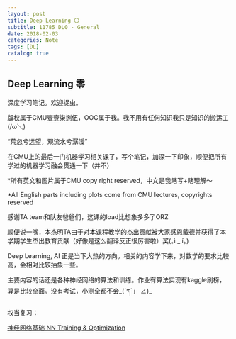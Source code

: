 ```yaml
---
layout: post
title: Deep Learning 〇
subtitle: 11785 DL0 - General
date: 2018-02-03
categories: Note
tags: [DL]
catalog: true
---
```


## Deep Learning 零

深度学习笔记。欢迎捉虫。

版权属于CMU壹壹柒捌伍，OOC属于我。我不用有任何知识我只是知识的搬运工(/ω＼)

“荒忽兮远望，观流水兮潺湲”

在CMU上的最后一门机器学习相关课了，写个笔记，加深一下印象，顺便把所有学过的机器学习融会贯通一下（并不）

*所有英文和图片属于CMU copy right reserved，中文是我瞎写+瞎理解～

*All English parts including plots come from CMU lectures, copyrights reserved

感谢TA team和队友爸爸们，这课的load比想象多多了ORZ

顺便说一嘴，本杰明TA由于对本课程教学的杰出贡献被大家感恩戴德并获得了本学期学生杰出教育贡献（好像是这么翻译反正很厉害啦）奖(｡ì _ í｡)

Deep Learning, AI 正是当下大热的方向。相关的内容学下来，对数学的要求比较高，会相对比较抽象一些。

主要内容的话还是各种神经网络的算法和训练。作业有算法实现有kaggle刷榜，算是比较全面。没有考试，小测全都不会_(´ཀ`」 ∠)\_

权当复习：

[神经网络基础 NN Training & Optimization](https://yijiajin.github.io/note/2018/02/04/DL1/)